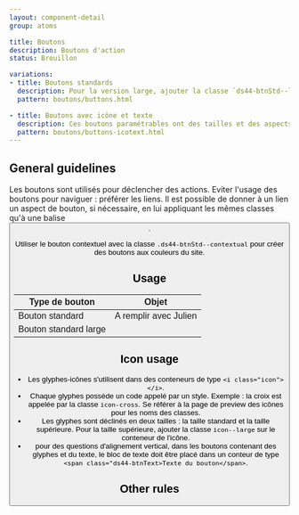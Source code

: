 ```yaml
---
layout: component-detail
group: atoms

title: Boutons
description: Boutons d'action
status: Brouillon

variations:
- title: Boutons standards
  description: Pour la version large, ajouter la classe `ds44-btnStd--large`. Pour la version sombre, ajouter la classe `ds44-btn--inverted`.
  pattern: boutons/buttons.html

- title: Boutons avec icône et texte
  description: Ces boutons paramétrables ont des tailles et des aspects variables. Ils sont toujours construits autour d'une icône et d'un texte.
  pattern: boutons/buttons-icotext.html
---
```



## General guidelines

Les boutons sont utilisés pour déclencher des actions. Eviter l'usage des boutons pour naviguer : préférer les liens. Il est possible de donner à un lien un aspect de bouton, si nécessaire, en lui appliquant les mêmes classes qu'à une balise <button>.

Utiliser le bouton contextuel avec la classe `.ds44-btnStd--contextual` pour créer des boutons aux couleurs du site.

## Usage

| Type de bouton          | Objet                                                                            |
| ----------------------- |----------------------------------------------------------------------------------|
| Bouton standard         | A remplir avec Julien                                                            |
| Bouton standard large   |                                                                                  |


## Icon usage

* Les glyphes-icônes s'utilisent dans des conteneurs de type `<i class="icon"></i>`.
* Chaque glyphes possède un code appelé par un style. Exemple : la croix est appelée par la classe `icon-cross`. Se référer à la page de preview des icônes pour les noms des classes.
* Les glyphes sont déclinés en deux tailles : la taille standard et la taille supérieure. Pour la taille supérieure, ajouter la classe `icon--large` sur le conteneur de l'icône.
* pour des questions d'alignement vertical, dans les boutons contenant des glyphes et du texte, le bloc de texte doit être placé dans un conteur de type `<span class="ds44-btnText>Texte du bouton</span>`.

## Other rules
